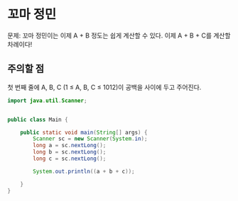 # 꼬마 정민

문제: 꼬마 정민이는 이제 A + B 정도는 쉽게 계산할 수 있다. 이제 A + B + C를 계산할 차례이다!

## 주의할 점
첫 번째 줄에 A, B, C (1 ≤ A, B, C ≤ 1012)이 공백을 사이에 두고 주어진다.

```java
import java.util.Scanner;


public class Main {

    public static void main(String[] args) {
        Scanner sc = new Scanner(System.in);
        long a = sc.nextLong();
        long b = sc.nextLong();
        long c = sc.nextLong();

        System.out.println((a + b + c));

    }
}
```